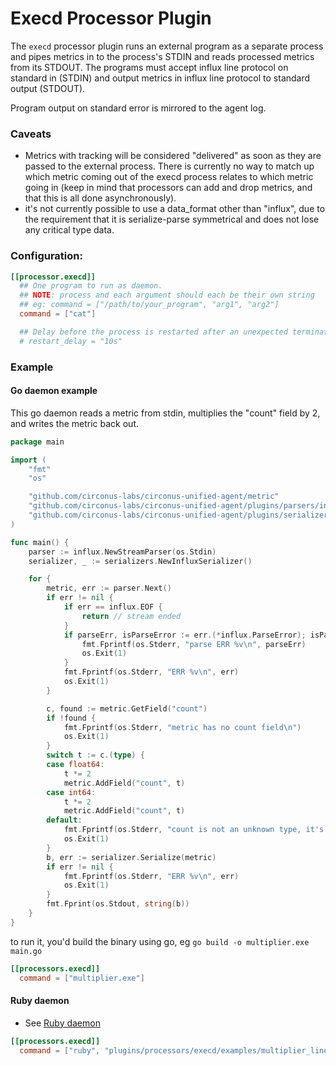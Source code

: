 # Execd Processor Plugin

The `execd` processor plugin runs an external program as a separate process and
pipes metrics in to the process's STDIN and reads processed metrics from its STDOUT.
The programs must accept influx line protocol on standard in (STDIN) and output
metrics in influx line protocol to standard output (STDOUT).

Program output on standard error is mirrored to the agent log.

### Caveats

- Metrics with tracking will be considered "delivered" as soon as they are passed
  to the external process. There is currently no way to match up which metric
  coming out of the execd process relates to which metric going in (keep in mind
  that processors can add and drop metrics, and that this is all done
  asynchronously).
- it's not currently possible to use a data_format other than "influx", due to
  the requirement that it is serialize-parse symmetrical and does not lose any
  critical type data.

### Configuration:

```toml
[[processor.execd]]
  ## One program to run as daemon.
  ## NOTE: process and each argument should each be their own string
  ## eg: command = ["/path/to/your_program", "arg1", "arg2"]
  command = ["cat"]

  ## Delay before the process is restarted after an unexpected termination
  # restart_delay = "10s"
```

### Example

#### Go daemon example

This go daemon reads a metric from stdin, multiplies the "count" field by 2,
and writes the metric back out.

```go
package main

import (
	"fmt"
	"os"

	"github.com/circonus-labs/circonus-unified-agent/metric"
	"github.com/circonus-labs/circonus-unified-agent/plugins/parsers/influx"
	"github.com/circonus-labs/circonus-unified-agent/plugins/serializers"
)

func main() {
	parser := influx.NewStreamParser(os.Stdin)
	serializer, _ := serializers.NewInfluxSerializer()

	for {
		metric, err := parser.Next()
		if err != nil {
			if err == influx.EOF {
				return // stream ended
			}
			if parseErr, isParseError := err.(*influx.ParseError); isParseError {
				fmt.Fprintf(os.Stderr, "parse ERR %v\n", parseErr)
				os.Exit(1)
			}
			fmt.Fprintf(os.Stderr, "ERR %v\n", err)
			os.Exit(1)
		}

		c, found := metric.GetField("count")
		if !found {
			fmt.Fprintf(os.Stderr, "metric has no count field\n")
			os.Exit(1)
		}
		switch t := c.(type) {
		case float64:
			t *= 2
			metric.AddField("count", t)
		case int64:
			t *= 2
			metric.AddField("count", t)
		default:
			fmt.Fprintf(os.Stderr, "count is not an unknown type, it's a %T\n", c)
			os.Exit(1)
		}
		b, err := serializer.Serialize(metric)
		if err != nil {
			fmt.Fprintf(os.Stderr, "ERR %v\n", err)
			os.Exit(1)
		}
		fmt.Fprint(os.Stdout, string(b))
	}
}
```

to run it, you'd build the binary using go, eg `go build -o multiplier.exe main.go`

```toml
[[processors.execd]]
  command = ["multiplier.exe"]
```

#### Ruby daemon

- See [Ruby daemon](./examples/multiplier_line_protocol/multiplier_line_protocol.rb)

```toml
[[processors.execd]]
  command = ["ruby", "plugins/processors/execd/examples/multiplier_line_protocol/multiplier_line_protocol.rb"]
```
